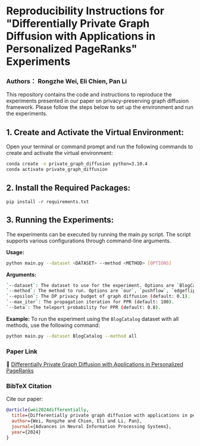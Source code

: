# Reproducibility Instructions for "Differentially Private Graph Diffusion with Applications in Personalized PageRanks" Experiments
### **Authors：** **Rongzhe Wei**, **Eli Chien**, **Pan Li**

This repository contains the code and instructions to reproduce the experiments presented in our paper on privacy-preserving graph diffusion framework. Please follow the steps below to set up the environment and run the experiments.

## 1. Create and Activate the Virtual Environment:

   Open your terminal or command prompt and run the following commands to create and activate the virtual environment:

   ```bash
   conda create -n private_graph_diffusion python=3.10.4
   conda activate private_graph_diffusion
   ```

## 2. Install the Required Packages:

```
pip install -r requirements.txt
```


## 3. Running the Experiments:
The experiments can be executed by running the main.py script. The script supports various configurations through command-line arguments.

**Usage:**
```bash
python main.py --dataset <DATASET> --method <METHOD> [OPTIONS]
```

**Arguments:**
```bash
`--dataset`: The dataset to use for the experiment. Options are `BlogCatalog`, `Themarker`, `Flickr`.
`--method`: The method to run. Options are `our`, `pushflow`, `edgeflipping`, `all`.
`--epsilon`: The DP privacy budget of graph diffusion (default: 0.1).
`--max_iter`: The propagation iteration for PPR (default: 100).
`--beta`: The teleport probability for PPR (default: 0.8).
```


**Example:**
To run the experiment using the `BlogCatalog` dataset with all methods, use the following command:
```bash
python main.py --dataset BlogCatalog --method all
```

### **Paper Link**
📄 [Differentially Private Graph Diffusion with Applications in Personalized PageRanks](https://arxiv.org/abs/2407.00077)

### **BibTeX Citation**
Cite our paper:

```bibtex
@article{wei2024differentially,
  title={Differentially private graph diffusion with applications in personalized pageranks},
  author={Wei, Rongzhe and Chien, Eli and Li, Pan},
  journal={Advances in Neural Information Processing Systems},
  year={2024}
}
